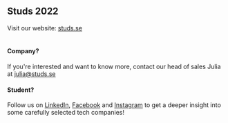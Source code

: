 ## Studs 2022
Visit our website: [studs.se](http://www.studs.se)<br><br>
#### Company?
If you're interested and want to know more, contact our head of sales Julia at julia@studs.se
#### Student?
Follow us on [LinkedIn](https://www.linkedin.com/company/studs), [Facebook](https://www.facebook.com/StudsKTH/) and [Instagram](https://www.instagram.com/studskth/) to get a deeper insight into some carefully selected tech companies!
